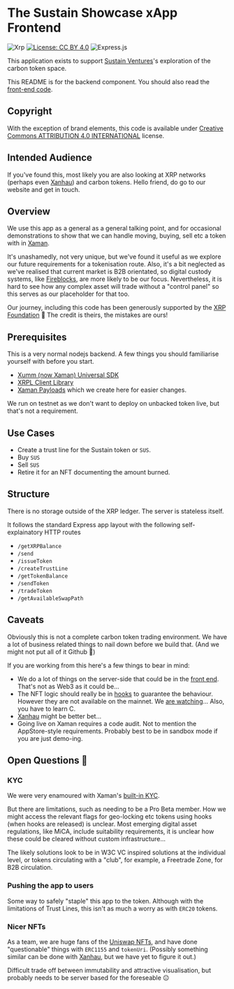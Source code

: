 The Sustain Showcase xApp Frontend
=

![Xrp](https://img.shields.io/badge/Xrp-black?style=for-the-badge&logo=xrp&logoColor=white)
[![License: CC BY 4.0](https://img.shields.io/badge/License-CC_BY_4.0-lightgrey.svg)](https://creativecommons.org/licenses/by/4.0/)
![Express.js](https://img.shields.io/badge/express.js-%23404d59.svg?style=for-the-badge&logo=express&logoColor=%2361DAFB)

This application exists to support [Sustain Ventures](https://sustain.ventures)'s exploration of the carbon token space.

This README is for the backend component. You should also read the [front-end code](https://github.com/euacarbon/xapp).


Copyright
--

With the exception of brand elements, this code is available under [Creative Commons ATTRIBUTION 4.0 INTERNATIONAL](https://creativecommons.org/licenses/by/4.0/legalcode.en) license.


Intended Audience
--

If you've found this, most likely you are also looking at XRP networks (perhaps even [Xanhau](https://xahau.network/)) and carbon tokens. Hello friend, do go to our website and get in touch.


Overview
--

We use this app as a general as a general talking point, and for occasional demonstrations to show that we can handle moving, buying, sell etc a token with in [Xaman](https://xaman.app/).

It's unashamedly, not very unique, but we've found it useful as we explore our future requirements for a tokenisation route.
Also, it's a bit neglected as we've realised that current market is B2B orientated, so digital custody systems, like
[Fireblocks](https://www.fireblocks.com/), are more likely to be our focus. Nevertheless, it is hard to see how any complex
asset will trade without a "control panel" so this serves as our placeholder for that too.

Our journey, including this code has been generously supported by the [XRP Foundation](https://xrpl.org/) 🙏 The credit is
theirs, the mistakes are ours!


Prerequisites
--

This is a very normal nodejs backend. A few things you should familiarise yourself with before you start.

* [Xumm (now Xaman) Universal SDK](https://github.com/XRPL-Labs/Xumm-Universal-SDK)
* [XRPL Client Library](https://github.com/XRPLF/xrpl.js#readme)
* [Xaman Payloads](https://docs.xaman.dev/concepts/payloads-sign-requests) which we create here for easier changes.

We run on testnet as we don't want to deploy on unbacked token live, but that's not a requirement.

Use Cases
--

* Create a trust line for the Sustain token or `SUS`.
* Buy `SUS`
* Sell `SUS`
* Retire it for an NFT documenting the amount burned.


Structure
--

There is no storage outside of the XRP ledger. The server is stateless itself.

It follows the standard Express app layout with the following self-explainatory HTTP routes

* `/getXRPBalance`
* `/send`
* `/issueToken`
* `/createTrustLine`
* `/getTokenBalance`
* `/sendToken`
* `/tradeToken`
* `/getAvailableSwapPath`


Caveats
--

Obviously this is not a complete carbon token trading environment. We have a lot of business related things to nail down
before we build that. (And we might not put all of it Github 🙂)

If you are working from this here's a few things to bear in mind:
* We do a lot of things on the server-side that could be in the [front end](https://github.com/euacarbon/xapp). That's not as Web3 as it could be...
* The NFT logic should really be in [hooks](https://hooks.xrpl.org/) to guarantee the behaviour. However they are not available on the mainnet. We [are watching](https://github.com/XRPLF/rippled/tree/hooks)... Also, you have to learn C.
* [Xanhau](https://xahau.network/) might be better bet...
* Going live on Xaman requires a code audit. Not to mention the AppStore-style requirements. Probably best to be in sandbox mode if you are just demo-ing.


Open Questions 🤔
--

### KYC

We were very enamoured with Xaman's [built-in KYC](https://help.xaman.app/app/learning-more-about-xaman/kyc).

But there are limitations, such as needing to be a Pro Beta member. How we might access the relevant flags for geo-locking etc tokens using hooks (when hooks are released) is unclear. Most emerging digital asset regulations, like MiCA, include suitability requirements, it is unclear how these could be cleared without custom infrastructure...

The likely solutions look to be in W3C VC inspired solutions at the individual level, or tokens circulating with a "club", for example, a Freetrade Zone, for B2B circulation.


### Pushing the app to users

Some way to safely "staple" this app to the token. Although with the limitations of Trust Lines, this isn't as much a worry as with `ERC20` tokens.


### Nicer NFTs

As a team, we are huge fans of the [Uniswap NFTs](https://docs.uniswap.org/contracts/v3/reference/periphery/libraries/NFTSVG), and have done "questionable" things with `ERC1155` and `tokenUri`. (Possibly something similar can be done with [Xanhau](https://xahau.network/), but we have yet to figure it out.)

Difficult trade off between immutability and attractive visualisation, but probably needs to be server based for the foreseable 😐